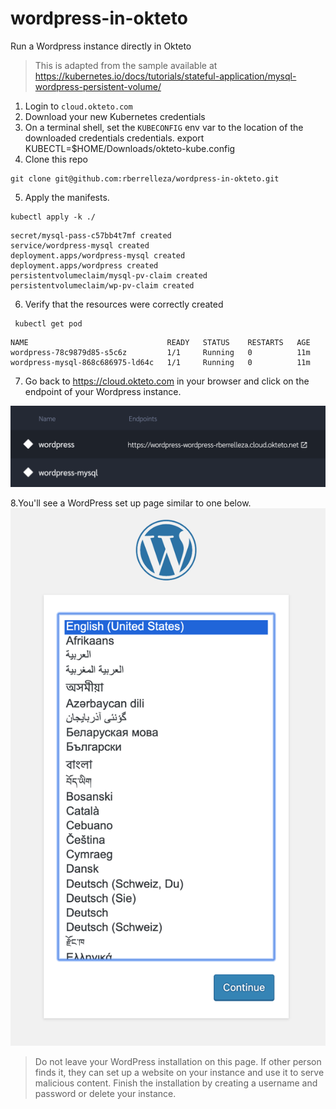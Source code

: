 # wordpress-in-okteto

Run a Wordpress instance directly in Okteto

> This is adapted from the sample available at https://kubernetes.io/docs/tutorials/stateful-application/mysql-wordpress-persistent-volume/

1. Login to `cloud.okteto.com`
1. Download your new Kubernetes credentials
1. On a terminal shell, set the `KUBECONFIG` env var to the location of the downloaded credentials credentials. 
        export KUBECTL=$HOME/Downloads/okteto-kube.config
1. Clone this repo
```
git clone git@github.com:rberrelleza/wordpress-in-okteto.git
```

5. Apply the manifests.
        
```
kubectl apply -k ./
```

```
secret/mysql-pass-c57bb4t7mf created
service/wordpress-mysql created
deployment.apps/wordpress-mysql created
deployment.apps/wordpress created
persistentvolumeclaim/mysql-pv-claim created
persistentvolumeclaim/wp-pv-claim created
```

6. Verify that the resources were correctly created

```
 kubectl get pod
 ```

 ```
 NAME                               READY   STATUS    RESTARTS   AGE
wordpress-78c9879d85-s5c6z         1/1     Running   0          11m
wordpress-mysql-868c686975-ld64c   1/1     Running   0          11m
```

7. Go back to https://cloud.okteto.com in your browser and click on the endpoint of your Wordpress instance.

![wordpress endpoints](wordpress.png)

8.You'll  see a WordPress set up page similar to one below.
![wordpress install](wordpress-install.png)

> Do not leave your WordPress installation on this page. If other person finds it, they can set up a website on your instance and use it to serve malicious content. Finish the installation by creating a username and password or delete your instance.
